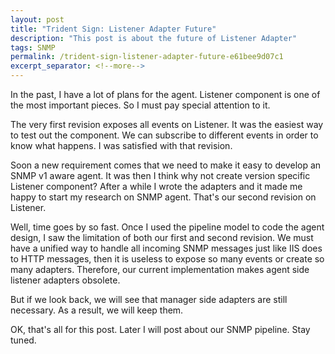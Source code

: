 ```yaml
---
layout: post
title: "Trident Sign: Listener Adapter Future"
description: "This post is about the future of Listener Adapter"
tags: SNMP
permalink: /trident-sign-listener-adapter-future-e61bee9d07c1
excerpt_separator: <!--more-->
---
```

In the past, I have a lot of plans for the agent. Listener component is one of the most important pieces. So I must pay special attention to it.

The very first revision exposes all events on Listener. It was the easiest way to test out the component. We can subscribe to different events in order to know what happens. I was satisfied with that revision.
<!--more-->

Soon a new requirement comes that we need to make it easy to develop an SNMP v1 aware agent. It was then I think why not create version specific Listener component? After a while I wrote the adapters and it made me happy to start my research on SNMP agent. That's our second revision on Listener.

Well, time goes by so fast. Once I used the pipeline model to code the agent design, I saw the limitation of both our first and second revision. We must have a unified way to handle all incoming SNMP messages just like IIS does to HTTP messages, then it is useless to expose so many events or create so many adapters. Therefore, our current implementation makes agent side listener adapters obsolete.

But if we look back, we will see that manager side adapters are still necessary. As a result, we will keep them.

OK, that's all for this post. Later I will post about our SNMP pipeline. Stay tuned.
